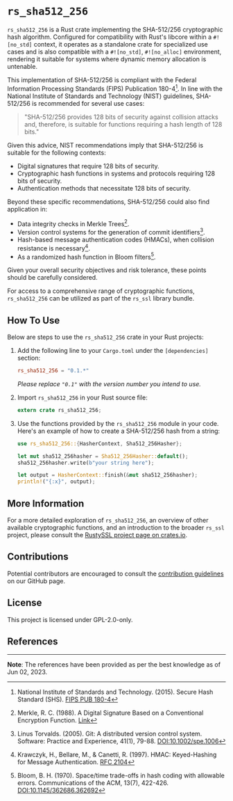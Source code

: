 # `rs_sha512_256`

`rs_sha512_256` is a Rust crate implementing the SHA-512/256 cryptographic hash algorithm. Configured for compatibility with Rust's libcore within a `#![no_std]` context, it operates as a standalone crate for specialized use cases and is also compatible with a `#![no_std]`, `#![no_alloc]` environment, rendering it suitable for systems where dynamic memory allocation is untenable.

This implementation of SHA-512/256 is compliant with the Federal Information Processing Standards (FIPS) Publication 180-4[^1]. In line with the National Institute of Standards and Technology (NIST) guidelines, SHA-512/256 is recommended for several use cases:

> "SHA-512/256 provides 128 bits of security against collision attacks and, therefore, is suitable for functions requiring a hash length of 128 bits."

Given this advice, NIST recommendations imply that SHA-512/256 is suitable for the following contexts:

- Digital signatures that require 128 bits of security.
- Cryptographic hash functions in systems and protocols requiring 128 bits of security.
- Authentication methods that necessitate 128 bits of security.

Beyond these specific recommendations, SHA-512/256 could also find application in:

- Data integrity checks in Merkle Trees[^4].
- Version control systems for the generation of commit identifiers[^2].
- Hash-based message authentication codes (HMACs), when collision resistance is necessary[^3].
- As a randomized hash function in Bloom filters[^5].

Given your overall security objectives and risk tolerance, these points should be carefully considered.

For access to a comprehensive range of cryptographic functions, `rs_sha512_256` can be utilized as part of the `rs_ssl` library bundle.

## How To Use

Below are steps to use the `rs_sha512_256` crate in your Rust projects:

1. Add the following line to your `Cargo.toml` under the `[dependencies]` section:

    ```toml
    rs_sha512_256 = "0.1.*"
    ```
   _Please replace `"0.1"` with the version number you intend to use._

2. Import `rs_sha512_256` in your Rust source file:

    ```rust
    extern crate rs_sha512_256;
    ```

3. Use the functions provided by the `rs_sha512_256` module in your code. Here's an example of how to create a SHA-512/256 hash from a string:

    ```rust
    use rs_sha512_256::{HasherContext, Sha512_256Hasher};

    let mut sha512_256hasher = Sha512_256Hasher::default();
    sha512_256hasher.write(b"your string here");

    let output = HasherContext::finish(&mut sha512_256hasher);
    println!("{:x}", output);
    ```

## More Information

For a more detailed exploration of `rs_sha512_256`, an overview of other available cryptographic functions, and an introduction to the broader `rs_ssl` project, please consult the [RustySSL project page on crates.io](https://crates.io/crates/rs_ssl).

## Contributions
Potential contributors are encouraged to consult the [contribution guidelines](https://github.com/RustySSL/rs_ssl/CONTRIBUTING.md) on our GitHub page.

## License

This project is licensed under GPL-2.0-only.

## References

[^1]: National Institute of Standards and Technology. (2015). Secure Hash Standard (SHS). [FIPS PUB 180-4](https://nvlpubs.nist.gov/nistpubs/FIPS/NIST.FIPS.180-4.pdf)

[^2]: Linus Torvalds. (2005). Git: A distributed version control system. Software: Practice and Experience, 41(1), 79-88. [DOI:10.1002/spe.1006](https://doi.org/10.1002/spe.1006)

[^3]: Krawczyk, H., Bellare, M., & Canetti, R. (1997). HMAC: Keyed-Hashing for Message Authentication. [RFC 2104](https://tools.ietf.org/html/rfc2104)

[^4]: Merkle, R. C. (1988). A Digital Signature Based on a Conventional Encryption Function. [Link](https://link.springer.com/content/pdf/10.1007/3-540-45961-8_24.pdf)

[^5]: Bloom, B. H. (1970). Space/time trade-offs in hash coding with allowable errors. Communications of the ACM, 13(7), 422-426. [DOI:10.1145/362686.362692](https://doi.org/10.1145/362686.362692)

---
**Note**: The references have been provided as per the best knowledge as of Jun 02, 2023.
